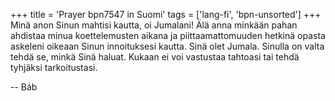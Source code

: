 +++
title = 'Prayer bpn7547 in Suomi'
tags = ['lang-fi', 'bpn-unsorted']
+++
Minä anon Sinun mahtisi kautta, oi Jumalani! Älä anna minkään pahan ahdistaa minua koettelemusten aikana ja piittaamattomuuden hetkinä opasta askeleni oikeaan Sinun innoituksesi kautta. Sinä olet Jumala. Sinulla on valta tehdä  se, minkä Sinä haluat. Kukaan ei voi vastustaa tahtoasi tai tehdä tyhjäksi tarkoitustasi.

-- Báb

